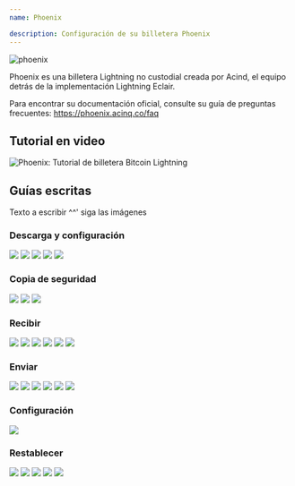 ```yaml
---
name: Phoenix

description: Configuración de su billetera Phoenix
---
```


![phoenix](assets/cover.jpeg)

Phoenix es una billetera Lightning no custodial creada por Acind, el equipo detrás de la implementación Lightning Eclair.

Para encontrar su documentación oficial, consulte su guía de preguntas frecuentes: https://phoenix.acinq.co/faq

## Tutorial en video

![ Phoenix: Tutorial de billetera Bitcoin Lightning](https://youtu.be/cbtAmevYpdM?si=zctujxtI0hI-jKpC)

## Guías escritas

Texto a escribir ^^' siga las imágenes

### Descarga y configuración

![](assets/screenshot1.jpeg)
![](assets/screenshot2.jpeg)
![](assets/screenshot3.jpeg)
![](assets/screenshot4.jpeg)
![](assets/screenshot5.jpeg)

### Copia de seguridad

![](assets/screenshot6.jpeg)
![](assets/screenshot7.jpeg)
![](assets/screenshot8.jpeg)

### Recibir

![](assets/screenshot9.jpeg)
![](assets/screenshot10.jpeg)
![](assets/screenshot11.jpeg)
![](assets/screenshot12.jpeg)
![](assets/screenshot13.jpeg)
![](assets/screenshot14.jpeg)

### Enviar

![](assets/screenshot15.jpeg)
![](assets/screenshot16.jpeg)
![](assets/screenshot17.jpeg)
![](assets/screenshot18.jpeg)
![](assets/screenshot19.jpeg)
![](assets/screenshot20.jpeg)

### Configuración

![](assets/screenshot21.jpeg)

### Restablecer

![](assets/screenshot22.jpeg)
![](assets/screenshot23.jpeg)
![](assets/screenshot24.jpeg)
![](assets/screenshot25.jpeg)
![](assets/screenshot26.jpeg)
